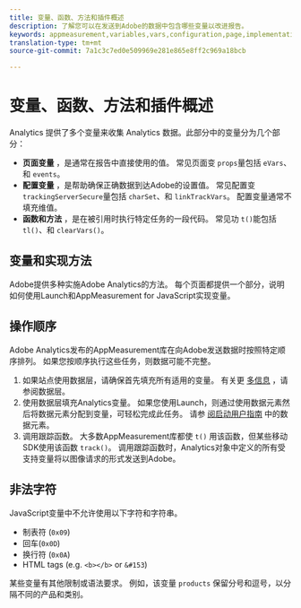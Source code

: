 ```yaml
---
title: 变量、函数、方法和插件概述
description: 了解您可以在发送到Adobe的数据中包含哪些变量以改进报告。
keywords: appmeasurement,variables,vars,configuration,page,implementation
translation-type: tm+mt
source-git-commit: 7a1c3c7ed0e509969e281e865e8ff2c969a18bcb

---
```



# 变量、函数、方法和插件概述

Analytics 提供了多个变量来收集 Analytics 数据。此部分中的变量分为几个部分：

* **页面变量** ，是通常在报告中直接使用的值。 常见页面变 `props`量包括 `eVars`、和 `events`。
* **配置变量** ，是帮助确保正确数据到达Adobe的设置值。 常见配置变 `trackingServerSecure`量包括 `charSet`、和 `linkTrackVars`。 配置变量通常不填充维值。
* **函数和方法** ，是在被引用时执行特定任务的一段代码。 常见功 `t()`能包括 `tl()`、和 `clearVars()`。

## 变量和实现方法

Adobe提供多种实施Adobe Analytics的方法。 每个页面都提供一个部分，说明如何使用Launch和AppMeasurement for JavaScript实现变量。

## 操作顺序

Adobe Analytics发布的AppMeasurement库在向Adobe发送数据时按照特定顺序排列。 如果您按顺序执行这些任务，则数据可能不完整。

1. 如果站点使用数据层，请确保首先填充所有适用的变量。 有关更 [多信息](../prepare/data-layer.md) ，请参阅数据层。
2. 使用数据层填充Analytics变量。 如果您使用Launch，则通过使用数据元素然后将数据元素分配到变量，可轻松完成此任务。 请参 [阅启动用户指南](https://docs.adobe.com/content/help/en/launch/using/reference/manage-resources/data-elements.html) 中的数据元素。
3. 调用跟踪函数。 大多数AppMeasurement库都使 `t()` 用该函数，但某些移动SDK使用该函数 `track()`。 调用跟踪函数时，Analytics对象中定义的所有受支持变量将以图像请求的形式发送到Adobe。

## 非法字符

JavaScript变量中不允许使用以下字符和字符串。

* 制表符 (`0x09`)
* 回车(`0x0D`)
* 换行符 (`0x0A`)
* HTML tags (e.g. `<b></b>` or `&#153`)

某些变量有其他限制或语法要求。 例如，该变量 `products` 保留分号和逗号，以分隔不同的产品和类别。
